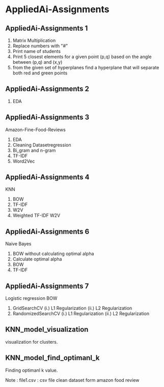# AppliedAi-Assignments

## AppliedAi-Assignments 1 
1. Matrix Multiplication
2. Replace numbers with "#"
3. Print name of students
4. Print 5 closest elements for a given point (p,q) based on the angle between (p,q) and (x,y)
5. from the given set of hyperplanes find a hyperplane that will separate both red and green points

## AppliedAi-Assignments 2
1. EDA

## AppliedAi-Assignments 3
Amazon-Fine-Food-Reviews
1. EDA
2. Cleaning Datasetregression
3. Bi_gram and n-gram
4. TF-IDF
5. Word2Vec

## AppliedAi-Assignments 4
KNN
1. BOW
2. TF-IDF
3. W2V
4. Weighted TF-IDF W2V

## AppliedAi-Assignments 6
Naive Bayes
1. BOW without calculating optimal alpha
2. Calculate optimal alpha 
  1. BOW
  2. TF-IDF
 
## AppliedAi-Assignments 7
Logistic regression
BOW
1. GridSearchCV
  (i.) L1 Regularization
  (ii.) L2 Regularization
2. RandomizedSearchCV
  (i.) L1 Regularization
  (ii.) L2 Regularization


## KNN_model_visualization
visualization for clusters.

## KNN_model_find_optimanl_k
Finding optimanl k value. 

Note : 
file1.csv : csv file clean dataset form amazon food review
